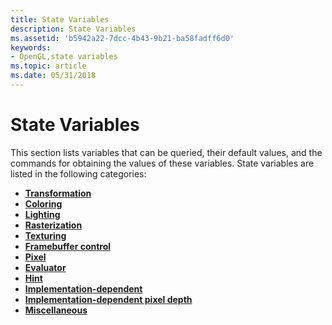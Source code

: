 ```yaml
---
title: State Variables
description: State Variables
ms.assetid: 'b5942a22-7dcc-4b43-9b21-ba58fadff6d0'
keywords:
- OpenGL,state variables
ms.topic: article
ms.date: 05/31/2018
---
```


# State Variables

This section lists variables that can be queried, their default values, and the commands for obtaining the values of these variables. State variables are listed in the following categories:

-   [**Transformation**](transformation-state-variables.md)
-   [**Coloring**](coloring-state-variables.md)
-   [**Lighting**](lighting-state-variables.md)
-   [**Rasterization**](rasterization-state-variables.md)
-   [**Texturing**](texturing-state-variables.md)
-   [**Framebuffer control**](framebuffer-control-state-variables.md)
-   [**Pixel**](pixel-state-variables.md)
-   [**Evaluator**](evaluator-state-variables.md)
-   [**Hint**](hint-state-variables.md)
-   [**Implementation-dependent**](implementation-dependent-state-variables.md)
-   [**Implementation-dependent pixel depth**](implementation-dependent-pixel-depth-state-variables.md)
-   [**Miscellaneous**](miscellaneous-state-variables.md)

 

 




